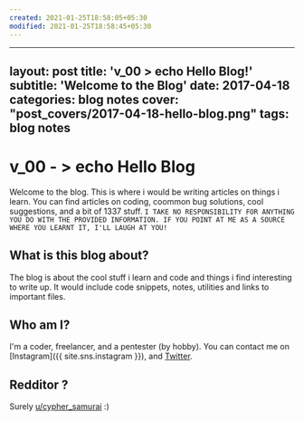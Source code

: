 ```yaml
---
created: 2021-01-25T18:58:05+05:30
modified: 2021-01-25T18:58:45+05:30
---
```


---
layout: post
title: 'v_00 > echo Hello Blog!'
subtitle: 'Welcome to the Blog'
date: 2017-04-18
categories: blog notes
cover: "post_covers/2017-04-18-hello-blog.png"
tags: blog notes
---

# v_00 - > echo Hello Blog
Welcome to the blog. This is where i would be writing articles on things i learn. You can find articles on coding, coommon bug solutions, cool suggestions, and a bit of 1337 stuff. `I TAKE NO RESPONSIBILITY FOR ANYTHING YOU DO WITH THE PROVIDED INFORMATION. IF YOU POINT AT ME AS A SOURCE WHERE YOU LEARNT IT, I'LL LAUGH AT YOU!`

## What is this blog about?
The blog is about the cool stuff i learn and code and things i find interesting to write up. It would include code snippets, notes, utilities and links to important files.

## Who am I?
I'm a coder, freelancer, and a pentester (by hobby). You can contact me on [Instagram]({{ site.sns.instagram }}), and [Twitter]({{site.sns.twitter}}).

## Redditor ?
Surely [u/cypher_samurai](https://reddit.com/u/cypher_samurai) :)